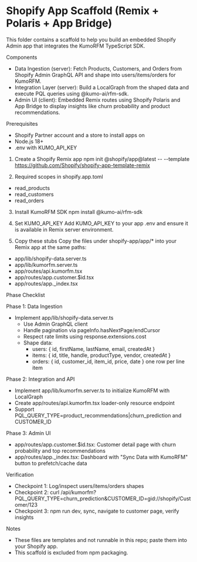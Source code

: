 # Shopify App Scaffold (Remix + Polaris + App Bridge)

This folder contains a scaffold to help you build an embedded Shopify Admin app that integrates the KumoRFM TypeScript SDK.

Components
- Data Ingestion (server): Fetch Products, Customers, and Orders from Shopify Admin GraphQL API and shape into users/items/orders for KumoRFM.
- Integration Layer (server): Build a LocalGraph from the shaped data and execute PQL queries using @kumo-ai/rfm-sdk.
- Admin UI (client): Embedded Remix routes using Shopify Polaris and App Bridge to display insights like churn probability and product recommendations.

Prerequisites
- Shopify Partner account and a store to install apps on
- Node.js 18+
- .env with KUMO_API_KEY

1) Create a Shopify Remix app
npm init @shopify/app@latest -- --template https://github.com/Shopify/shopify-app-template-remix

2) Required scopes in shopify.app.toml
- read_products
- read_customers
- read_orders

3) Install KumoRFM SDK
npm install @kumo-ai/rfm-sdk

4) Set KUMO_API_KEY
Add KUMO_API_KEY to your app .env and ensure it is available in Remix server environment.

5) Copy these stubs
Copy the files under shopify-app/app/* into your Remix app at the same paths:
- app/lib/shopify-data.server.ts
- app/lib/kumorfm.server.ts
- app/routes/api.kumorfm.tsx
- app/routes/app.customer.$id.tsx
- app/routes/app._index.tsx

Phase Checklist

Phase 1: Data Ingestion
- Implement app/lib/shopify-data.server.ts
  - Use Admin GraphQL client
  - Handle pagination via pageInfo.hasNextPage/endCursor
  - Respect rate limits using response.extensions.cost
  - Shape data:
    - users: { id, firstName, lastName, email, createdAt }
    - items: { id, title, handle, productType, vendor, createdAt }
    - orders: { id, customer_id, item_id, price, date } one row per line item

Phase 2: Integration and API
- Implement app/lib/kumorfm.server.ts to initialize KumoRFM with LocalGraph
- Create app/routes/api.kumorfm.tsx loader-only resource endpoint
- Support PQL_QUERY_TYPE=product_recommendations|churn_prediction and CUSTOMER_ID

Phase 3: Admin UI
- app/routes/app.customer.$id.tsx: Customer detail page with churn probability and top recommendations
- app/routes/app._index.tsx: Dashboard with "Sync Data with KumoRFM" button to prefetch/cache data

Verification
- Checkpoint 1: Log/inspect users/items/orders shapes
- Checkpoint 2: curl /api/kumorfm?PQL_QUERY_TYPE=churn_prediction&CUSTOMER_ID=gid://shopify/Customer/123
- Checkpoint 3: npm run dev, sync, navigate to customer page, verify insights

Notes
- These files are templates and not runnable in this repo; paste them into your Shopify app.
- This scaffold is excluded from npm packaging.
